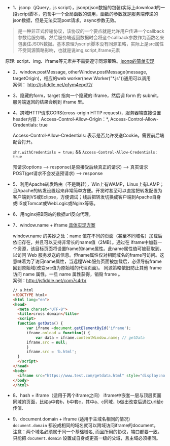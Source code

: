 * 1、jsonp（jQuery，js script），jsonp(json数据的包装)实际上download的一段script脚本，包含中一个全局函数的调用，函数的参数就是服务端传递的json数据，但是无法实现post请求，async参数无效。

 > 是一种非正式传输协议，该协议的一个要点就是允许用户传递一个callback参数给服务端，然后服务端返回数据时会将这个callback参数作为函数名来包裹住JSON数据。基本原理为script脚本没有同源策略，实际上是src属性不受同源策略影响，也就是说img,script,iframe元素

  原理: script、img、iframe等元素并不需要遵守同源策略。[jsonp的简单实现](jsonp)

* 2、window.postMessage, otherWindow.postMessage(message, targetOrigin)，相应的web worker(new Worker("\*.js"))通用可以调用  
  案例：  http://jsfiddle.net/qfym4epd/2/  

* 3、隐藏的form，target 指向一个隐藏的 iframe，然后调 form 的 submit，服务端返回的结果会刷到 iframe 里。  

* 4、跨域HTTP请求CORS(cross-origin HTTP request)，服务器端直接设置header内容：Access-Control-Allow-Origin：\*, Access-Control-Allow-Credentials: true  

  Access-Control-Allow-Credentials: 表示是否允许发送Cookie。需要前后端配合打开。  

  `xhr.withCredentials = true;`  &&  `Access-Control-Allow-Credentials: true`

  预请求options --> response(是否接受后续真正的请求) --> 真实请求POST(get请求不会发送预请求) --> response

* 5、利用Apache转发路由（不是跳转），Win上有WAMP，Linux上有LAMP；且Apache的转发设置起来非常简单方便。开发时甚至可以直接把转发配置为客户端到VS或Eclipse，方便调试；线后把转发切换成客户端到Apache自身或IIS或Tomcat或WebLogic或Nginx等等。  

* 6、用nginx把B网站的数据url反向代理。  

* 7、window.name + iframe  [具体实现方案](windowName)

  window.name 的美妙之处：name 值在不同的页面（甚至不同域名）加载后依旧存在，并且可以支持非常长的name值（2MB）。通过在 iframe中加载一个资源，该目标页面将设置frame的name属性。此name属性值可被获取到，以访问 Web 服务发送的信息。但name属性仅对相同域名的frame可访问。这意味着为了访问name属性，当远程Web服务页面被加载后，必须导航frame回到原始域(改变src值为原始域的代理页面)。
  同源策略依旧防止其他 frame 访问 name 属性。一旦 name 属性获得，销毁 frame 。  
  案例：http://jsfiddle.net/com7s4rb/  

  ```html
  // a.html
  <!DOCTYPE html>
  <html lang="en">
  <head>
    <meta charset="UTF-8">
    <title>cross domain</title>
    <script>
  	function getData() {
  		var iframe =document.getElementById('iframe');
  		iframe.onload = function() {
  			var data = iframe.contentWindow.name; // getData
        iframe.src = null;
  		}
  		iframe.src = 'b.html';
  	}
    </script>
  </head>
  <body>
    <iframe src="https://www.test.com/getdata.html" style="display:none" onload="getData()"</iframe>
  </body>
  </html>
  ```

* 8、hash + iframe（适用于两个iframe之间）
  iframe中嵌套一层与顶层页面同域的页面，比如a中套b，b中套c，其中a、c同域，b做出改变后通过url给c传值.

* 9、document.domain + iframe (适用于主域名相同的情况)
   `document.domain` 都设成相同的域名就可以跨域访问iframe的document。  
   注意：两个域名必须属于同一个基础域名, 而且所用的协议，端口都要一致。只能把 `document.domain` 设置成自身或更高一级的父域，且主域必须相同。
